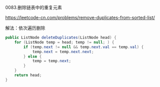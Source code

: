 0083.删除链表中的重复元素

https://leetcode-cn.com/problems/remove-duplicates-from-sorted-list/

解法：依次遍历删除

```java
public ListNode deleteDuplicates(ListNode head) {
    for (ListNode temp = head; temp != null; ) {
        if (temp.next != null && temp.next.val == temp.val) {
            temp.next = temp.next.next;
        } else {
            temp = temp.next;
        }
    }
    return head;
}
```

